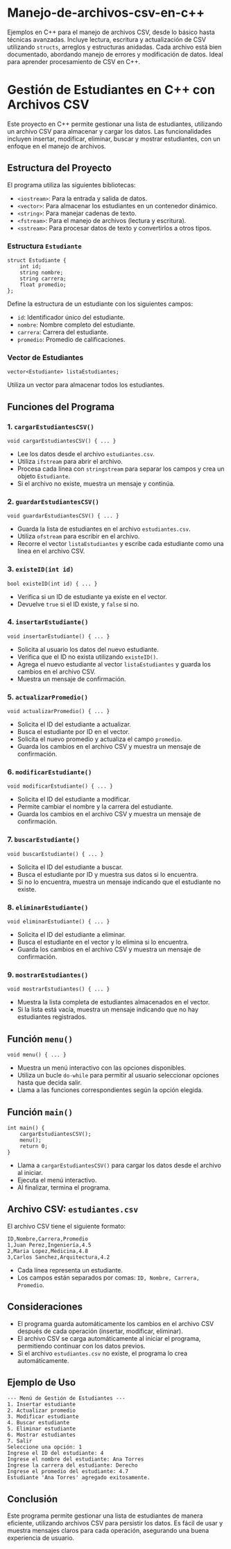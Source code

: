 # Manejo-de-archivos-csv-en-c++
Ejemplos en C++ para el manejo de archivos CSV, desde lo básico hasta técnicas avanzadas. Incluye lectura, escritura y actualización de CSV utilizando `structs`, arreglos y estructuras anidadas. Cada archivo está bien documentado, abordando manejo de errores y modificación de datos. Ideal para aprender procesamiento de CSV en C++.



# Gestión de Estudiantes en C++ con Archivos CSV

Este proyecto en C++ permite gestionar una lista de estudiantes, utilizando un archivo CSV para almacenar y cargar los datos. Las funcionalidades incluyen insertar, modificar, eliminar, buscar y mostrar estudiantes, con un enfoque en el manejo de archivos.

## **Estructura del Proyecto**
El programa utiliza las siguientes bibliotecas:
- `<iostream>`: Para la entrada y salida de datos.
- `<vector>`: Para almacenar los estudiantes en un contenedor dinámico.
- `<string>`: Para manejar cadenas de texto.
- `<fstream>`: Para el manejo de archivos (lectura y escritura).
- `<sstream>`: Para procesar datos de texto y convertirlos a otros tipos.

### **Estructura `Estudiante`**
```
struct Estudiante {
    int id;
    string nombre;
    string carrera;
    float promedio;
};
```
Define la estructura de un estudiante con los siguientes campos:
- `id`: Identificador único del estudiante.
- `nombre`: Nombre completo del estudiante.
- `carrera`: Carrera del estudiante.
- `promedio`: Promedio de calificaciones.

### **Vector de Estudiantes**
```
vector<Estudiante> listaEstudiantes;
```
Utiliza un vector para almacenar todos los estudiantes.

## **Funciones del Programa**

### **1. `cargarEstudiantesCSV()`**
```
void cargarEstudiantesCSV() { ... }
```
- Lee los datos desde el archivo `estudiantes.csv`.
- Utiliza `ifstream` para abrir el archivo.
- Procesa cada línea con `stringstream` para separar los campos y crea un objeto `Estudiante`.
- Si el archivo no existe, muestra un mensaje y continúa.

### **2. `guardarEstudiantesCSV()`**
```
void guardarEstudiantesCSV() { ... }
```
- Guarda la lista de estudiantes en el archivo `estudiantes.csv`.
- Utiliza `ofstream` para escribir en el archivo.
- Recorre el vector `listaEstudiantes` y escribe cada estudiante como una línea en el archivo CSV.

### **3. `existeID(int id)`**
```
bool existeID(int id) { ... }
```
- Verifica si un ID de estudiante ya existe en el vector.
- Devuelve `true` si el ID existe, y `false` si no.

### **4. `insertarEstudiante()`**
```
void insertarEstudiante() { ... }
```
- Solicita al usuario los datos del nuevo estudiante.
- Verifica que el ID no exista utilizando `existeID()`.
- Agrega el nuevo estudiante al vector `listaEstudiantes` y guarda los cambios en el archivo CSV.
- Muestra un mensaje de confirmación.

### **5. `actualizarPromedio()`**
```
void actualizarPromedio() { ... }
```
- Solicita el ID del estudiante a actualizar.
- Busca el estudiante por ID en el vector.
- Solicita el nuevo promedio y actualiza el campo `promedio`.
- Guarda los cambios en el archivo CSV y muestra un mensaje de confirmación.

### **6. `modificarEstudiante()`**
```
void modificarEstudiante() { ... }
```
- Solicita el ID del estudiante a modificar.
- Permite cambiar el nombre y la carrera del estudiante.
- Guarda los cambios en el archivo CSV y muestra un mensaje de confirmación.

### **7. `buscarEstudiante()`**
```
void buscarEstudiante() { ... }
```
- Solicita el ID del estudiante a buscar.
- Busca el estudiante por ID y muestra sus datos si lo encuentra.
- Si no lo encuentra, muestra un mensaje indicando que el estudiante no existe.

### **8. `eliminarEstudiante()`**
```
void eliminarEstudiante() { ... }
```
- Solicita el ID del estudiante a eliminar.
- Busca el estudiante en el vector y lo elimina si lo encuentra.
- Guarda los cambios en el archivo CSV y muestra un mensaje de confirmación.

### **9. `mostrarEstudiantes()`**
```
void mostrarEstudiantes() { ... }
```
- Muestra la lista completa de estudiantes almacenados en el vector.
- Si la lista está vacía, muestra un mensaje indicando que no hay estudiantes registrados.

## **Función `menu()`**
```
void menu() { ... }
```
- Muestra un menú interactivo con las opciones disponibles.
- Utiliza un bucle `do-while` para permitir al usuario seleccionar opciones hasta que decida salir.
- Llama a las funciones correspondientes según la opción elegida.

## **Función `main()`**
```
int main() {
    cargarEstudiantesCSV();
    menu();
    return 0;
}
```
- Llama a `cargarEstudiantesCSV()` para cargar los datos desde el archivo al iniciar.
- Ejecuta el menú interactivo.
- Al finalizar, termina el programa.

## **Archivo CSV: `estudiantes.csv`**
El archivo CSV tiene el siguiente formato:
```
ID,Nombre,Carrera,Promedio
1,Juan Perez,Ingeniería,4.5
2,Maria Lopez,Medicina,4.8
3,Carlos Sanchez,Arquitectura,4.2
```
- Cada línea representa un estudiante.
- Los campos están separados por comas: `ID, Nombre, Carrera, Promedio`.

## **Consideraciones**
- El programa guarda automáticamente los cambios en el archivo CSV después de cada operación (insertar, modificar, eliminar).
- El archivo CSV se carga automáticamente al iniciar el programa, permitiendo continuar con los datos previos.
- Si el archivo `estudiantes.csv` no existe, el programa lo crea automáticamente.

## **Ejemplo de Uso**
```
--- Menú de Gestión de Estudiantes ---
1. Insertar estudiante
2. Actualizar promedio
3. Modificar estudiante
4. Buscar estudiante
5. Eliminar estudiante
6. Mostrar estudiantes
7. Salir
Seleccione una opción: 1
Ingrese el ID del estudiante: 4
Ingrese el nombre del estudiante: Ana Torres
Ingrese la carrera del estudiante: Derecho
Ingrese el promedio del estudiante: 4.7
Estudiante 'Ana Torres' agregado exitosamente.
```

## **Conclusión**
Este programa permite gestionar una lista de estudiantes de manera eficiente, utilizando archivos CSV para persistir los datos. Es fácil de usar y muestra mensajes claros para cada operación, asegurando una buena experiencia de usuario.
